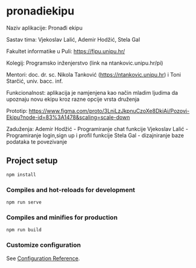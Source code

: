# pronadiekipu
Naziv aplikacije: Pronađi ekipu

Sastav tima: Vjekoslav Lalić, Ademir Hodžić, Stela Gal

Fakultet informatike u Puli: https://fipu.unipu.hr/

Kolegij: Programsko inženjerstvo (link na ntankovic.unipu.hr/pi)

Mentori: doc. dr. sc. Nikola Tanković (https://ntankovic.unipu.hr) i Toni Starčić, univ. bacc. inf.

Funkcionalnost: aplikacija je namjenjena kao način mladim ljudima da upoznaju novu ekipu kroz razne opcije vrsta druženja

Prototip: https://www.figma.com/proto/3LniLzJkpnuCzoXe8DkiAi/Pozovi-Ekipu?node-id=83%3A1478&scaling=scale-down

Zaduženja: Ademir Hodžić - Programiranje chat funkcije Vjekoslav Lalić - Programiranje login,sign up i profil funkcije Stela Gal - dizajniranje baze podataka te povezivanje
## Project setup
```
npm install
```

### Compiles and hot-reloads for development
```
npm run serve
```

### Compiles and minifies for production
```
npm run build
```

### Customize configuration
See [Configuration Reference](https://cli.vuejs.org/config/).
